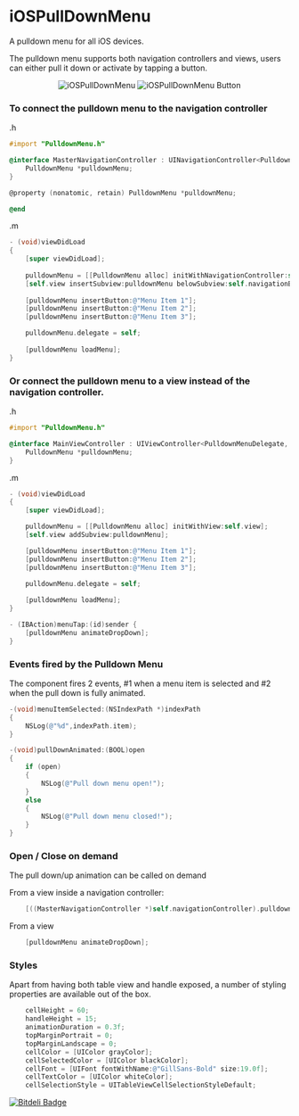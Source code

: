 iOSPullDownMenu
===============

A pulldown menu for all iOS devices.

The pulldown menu supports both navigation controllers and views, users can either pull it down or activate by tapping a button.

<p align="center" >
        <img src="http://bernardgatt.com/github/iospulldown_small.gif" alt="iOSPullDownMenu" title="iOSPullDownMenu">
        <img src="http://www.bernardgatt.com/github/iospulldownmenu-blue.png" alt="iOSPullDownMenu Button" title="iOSPullDownMenu Button">
</p>

### To connect the pulldown menu to the navigation controller

.h

```objective-c
#import "PulldownMenu.h"

@interface MasterNavigationController : UINavigationController<PulldownMenuDelegate> {
    PulldownMenu *pulldownMenu;
}

@property (nonatomic, retain) PulldownMenu *pulldownMenu;

@end
```

.m

```objective-c
- (void)viewDidLoad
{
    [super viewDidLoad];
    
    pulldownMenu = [[PulldownMenu alloc] initWithNavigationController:self];
    [self.view insertSubview:pulldownMenu belowSubview:self.navigationBar];
    
    [pulldownMenu insertButton:@"Menu Item 1"];
    [pulldownMenu insertButton:@"Menu Item 2"];
    [pulldownMenu insertButton:@"Menu Item 3"];

    pulldownMenu.delegate = self;
    
    [pulldownMenu loadMenu];
}
```

### Or connect the pulldown menu to a view instead of the navigation controller.

.h

```objective-c
#import "PulldownMenu.h"

@interface MainViewController : UIViewController<PulldownMenuDelegate, UIScrollViewDelegate> {
    PulldownMenu *pulldownMenu;
}
```

.m

```objective-c
- (void)viewDidLoad
{
    [super viewDidLoad];

    pulldownMenu = [[PulldownMenu alloc] initWithView:self.view];
    [self.view addSubview:pulldownMenu];

    [pulldownMenu insertButton:@"Menu Item 1"];
    [pulldownMenu insertButton:@"Menu Item 2"];
    [pulldownMenu insertButton:@"Menu Item 3"];

    pulldownMenu.delegate = self;
    
    [pulldownMenu loadMenu];
}

- (IBAction)menuTap:(id)sender {
    [pulldownMenu animateDropDown];
}
```

### Events fired by the Pulldown Menu
The component fires 2 events, #1 when a menu item is selected and #2 when the pull down is fully animated.

```objective-c
-(void)menuItemSelected:(NSIndexPath *)indexPath
{
    NSLog(@"%d",indexPath.item);
}

-(void)pullDownAnimated:(BOOL)open
{
    if (open)
    {
        NSLog(@"Pull down menu open!");
    }
    else
    {
        NSLog(@"Pull down menu closed!");
    }
}
```

### Open / Close on demand
The pull down/up animation can be called on demand

From a view inside a navigation controller:

```objective-c
    [((MasterNavigationController *)self.navigationController).pulldownMenu animateDropDown];
```

From a view

```objective-c
    [pulldownMenu animateDropDown];
```

### Styles
Apart from having both table view and handle exposed, a number of styling properties are available out of the box.

```objective-c
    cellHeight = 60;
    handleHeight = 15;
    animationDuration = 0.3f;
    topMarginPortrait = 0;
    topMarginLandscape = 0;
    cellColor = [UIColor grayColor];
    cellSelectedColor = [UIColor blackColor];
    cellFont = [UIFont fontWithName:@"GillSans-Bold" size:19.0f];
    cellTextColor = [UIColor whiteColor];
    cellSelectionStyle = UITableViewCellSelectionStyleDefault;
```

[![Bitdeli Badge](https://d2weczhvl823v0.cloudfront.net/BernardGatt/iospulldownmenu/trend.png)](https://bitdeli.com/free "Bitdeli Badge")

